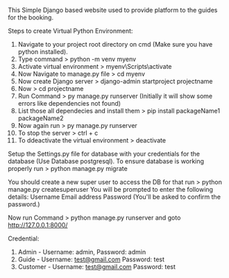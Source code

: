 This Simple Django based website used to provide platform to the guides for the booking.

Steps to create Virtual Python Environment:
1. Navigate to your project root directory on cmd (Make sure you have python installed).
2. Type command > python -m venv myenv
3. Activate virtual environment > myenv\Scripts\activate
4. Now Navigate to manage.py file > cd myenv
5. Now create Django server > django-admin startproject projectname
6. Now > cd projectname
7. Run Command > py manage.py runserver (Initially it will show some errors like dependencies not found)
8. List those all dependecies and install them > pip install packageName1 packageName2
9. Now again run > py manage.py runserver
10. To stop the server > ctrl + c
11. To ddeactivate the virtual environment > deactivate

Setup the Settings.py file for database with your credentials for the database (Use Database postgresql).
To ensure database is working properly run > python manage.py migrate

You should create a new super user to access the DB
for that run > python manage.py createsuperuser
You will be prompted to enter the following details:
  Username
  Email address
  Password (You'll be asked to confirm the password.)

Now run Command > python manage.py runserver and goto http://127.0.0.1:8000/

Credential:
1. Admin - Username: admin, Password: admin
2. Guide - Username: test@gmail.com Password: test
3. Customer - Username: test@gmail.com Password: test


